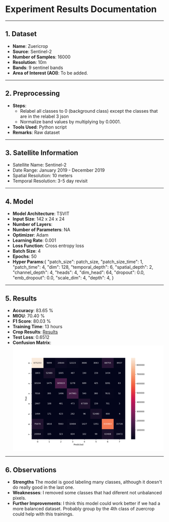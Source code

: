 # Experiment Results Documentation

---

## 1. Dataset

- **Name**:  Zuericrop
- **Source**: Sentinel-2
- **Number of Samples**: 16000
- **Resolution**: 10m
- **Bands**: 9 sentinel bands
- **Area of Interest (AOI)**: To be added.

---

## 2. Preprocessing

- **Steps**: 
  - Relabel all classes to 0 (background class) except the classes that are in the relabel 3 json
  - Normalize band values by multiplying by 0.0001.
- **Tools Used**: Python script
- **Remarks**: Raw dataset

---

## 3. Satellite Information

- Satellite Name: Sentinel-2
- Date Range: January 2019 - December 2019
- Spatial Resolution: 10 meters
- Temporal Resolution: 3-5 day revisit

---

## 4. Model

- **Model Architecture**: TSVIT
- **Input Size**: 142 x 24 x 24
- **Number of Layers**: 
- **Number of Parameters**: NA
- **Optimizer**: Adam
- **Learning Rate**: 0.001
- **Loss Function**: Cross entropy loss
- **Batch Size**: 4
- **Epochs**: 50
- **Hyper Params**:{
    "patch_size": patch_size,
    "patch_size_time": 1,
    "patch_time": 4,
    "dim": 128,
    "temporal_depth": 6,
    "spatial_depth": 2,
    "channel_depth": 4,
    "heads": 4,
    "dim_head": 64,
    "dropout": 0.0,
    "emb_dropout": 0.0,
    "scale_dim": 4,
    "depth": 4,
}

---

## 5. Results

- **Accuracy**:   83.65 %
- **MIOU**: 70.40 %
- **F1 Score**: 80.03 %
- **Training Time**: 13 hours
- **Crop Results**: [Results](../csvs/zueri_crop_6_results.csv)
- **Test Loss**: 0.6512
- **Confusion Matrix**: ![Confusion Martix](../images/confusion_matrix_zuericrop%207.png)


---

## 6. Observations

- **Strengths** The model is good labeling many classes, although it doesn't do really good in the last one.
- **Weaknesses**: I removed some classes that had diferent not unbalanced pixels.
- **Further Improvements**: I think this model could work better if we had a more balanced dataset. Probably group by the 4th class of zuercrop could help with this trainings.

